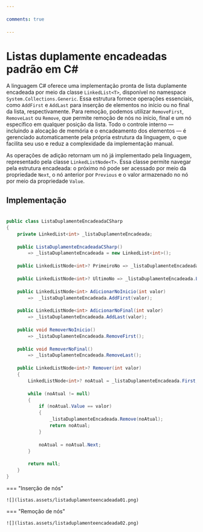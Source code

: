 ```yaml
---

comments: true

---
```


# **Listas duplamente encadeadas padrão em C#**

A linguagem C# oferece uma implementação pronta de lista duplamente encadeada por meio da classe `LinkedList<T>`, disponível no namespace `System.Collections.Generic`. Essa estrutura fornece operações essenciais, como `AddFirst` e `AddLast` para inserção de elementos no início ou no final da lista, respectivamente. Para remoção, podemos utilizar `RemoveFirst`, `RemoveLast` ou `Remove`, que permite remoção de nós no início, final e um nó específico em qualquer posição da lista. Todo o controle interno — incluindo a alocação de memória e o encadeamento dos elementos — é gerenciado automaticamente pela própria estrutura da linguagem, o que facilita seu uso e reduz a complexidade da implementação manual.

As operações de adição retornam um nó já implementado pela linguagem, representado pela classe `LinkedListNode<T>`. Essa classe permite navegar pela estrutura encadeada: o próximo nó pode ser acessado por meio da propriedade `Next`, o nó anterior por `Previous` e o valor armazenado no nó por meio da propriedade `Value`.

## **Implementação**

```csharp

public class ListaDuplamenteEncadeadaCSharp
{
    private LinkedList<int> _listaDuplamenteEncadeada;

    public ListaDuplamenteEncadeadaCSharp()        
        => _listaDuplamenteEncadeada = new LinkedList<int>();        

    public LinkedListNode<int>? PrimeiroNo => _listaDuplamenteEncadeada.First;

    public LinkedListNode<int>? UltimoNo => _listaDuplamenteEncadeada.Last;

    public LinkedListNode<int> AdicionarNoInicio(int valor)
        =>  _listaDuplamenteEncadeada.AddFirst(valor);        

    public LinkedListNode<int> AdicionarNoFinal(int valor)
        => _listaDuplamenteEncadeada.AddLast(valor);

    public void RemoverNoInicio()
        => _listaDuplamenteEncadeada.RemoveFirst();

    public void RemoverNoFinal()
        => _listaDuplamenteEncadeada.RemoveLast();

    public LinkedListNode<int>? Remover(int valor)
    {
        LinkedListNode<int>? noAtual = _listaDuplamenteEncadeada.First;
        
        while (noAtual != null)
        {
            if (noAtual.Value == valor)
            {
                _listaDuplamenteEncadeada.Remove(noAtual);
                return noAtual;
            }

            noAtual = noAtual.Next;
        }

        return null;
    }
}

```

=== "Inserção de nós"

    ![](listas.assets/listaduplamenteencadeada01.png)

=== "Remoção de nós"

    ![](listas.assets/listaduplamenteencadeada02.png)